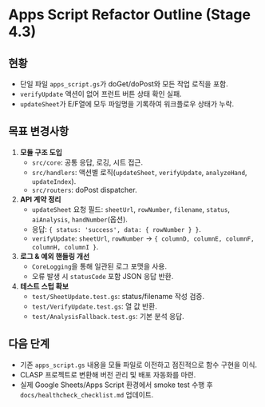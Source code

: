 # Apps Script Refactor Outline (Stage 4.3)

## 현황
- 단일 파일 `apps_script.gs`가 doGet/doPost와 모든 작업 로직을 포함.
- `verifyUpdate` 액션이 없어 프런트 버튼 상태 확인 실패.
- `updateSheet`가 E/F열에 모두 파일명을 기록하여 워크플로우 상태가 누락.

## 목표 변경사항
1. **모듈 구조 도입**
   - `src/core`: 공통 응답, 로깅, 시트 접근.
   - `src/handlers`: 액션별 로직(`updateSheet`, `verifyUpdate`, `analyzeHand`, `updateIndex`).
   - `src/routers`: doPost dispatcher.
2. **API 계약 정리**
   - `updateSheet` 요청 필드: `sheetUrl`, `rowNumber`, `filename`, `status`, `aiAnalysis`, `handNumber`(옵션).
   - 응답: `{ status: 'success', data: { rowNumber } }`.
   - `verifyUpdate`: `sheetUrl`, `rowNumber` → `{ columnD, columnE, columnF, columnH, columnI }`.
3. **로그 & 예외 핸들링 개선**
   - `CoreLogging`을 통해 일관된 로그 포맷을 사용.
   - 오류 발생 시 `statusCode` 포함 JSON 응답 반환.
4. **테스트 스텁 확보**
   - `test/SheetUpdate.test.gs`: status/filename 작성 검증.
   - `test/VerifyUpdate.test.gs`: 열 값 반환.
   - `test/AnalysisFallback.test.gs`: 기본 분석 응답.

## 다음 단계
- 기존 `apps_script.gs` 내용을 모듈 파일로 이전하고 점진적으로 함수 구현을 이식.
- CLASP 프로젝트로 변환해 버전 관리 및 배포 자동화를 마련.
- 실제 Google Sheets/Apps Script 환경에서 smoke test 수행 후 `docs/healthcheck_checklist.md` 업데이트.

